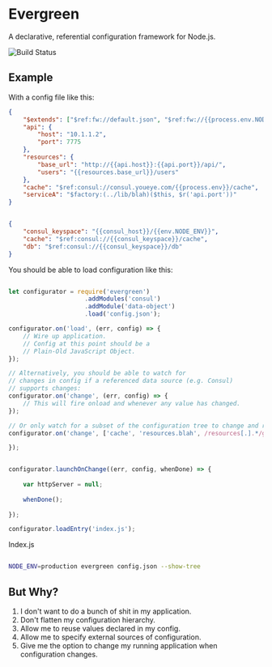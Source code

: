 # Evergreen

A declarative, referential configuration framework for Node.js.

![Build Status](https://circleci.com/gh/:owner/:repo.svg?style=shield&circle-token=:circle-token)

## Example

With a config file like this:

```json
{
	"$extends": ["$ref:fw://default.json", "$ref:fw://{{process.env.NODE_ENV}}.json"],
	"api": {
		"host": "10.1.1.2",
		"port": 7775
	},
	"resources": {
		"base_url": "http://{{api.host}}:{{api.port}}/api/",
		"users": "{{resources.base_url}}/users"
	},
	"cache": "$ref:consul://consul.youeye.com/{{process.env}}/cache",
	"serviceA": "$factory:(../lib/blah)($this, $r('api.port'))"
}


{
	"consul_keyspace": "{{consul_host}}/{{env.NODE_ENV}}",
	"cache": "$ref:consul://{{consul_keyspace}}/cache",
	"db": "$ref:consul://{{consul_keyspace}}/db"
}
```

You should be able to load configuration like this:

```javascript

let configurator = require('evergreen')
                     .addModules('consul')
                     .addModule('data-object')
                     .load('config.json');

configurator.on('load', (err, config) => {
	// Wire up application.
	// Config at this point should be a 
	// Plain-Old JavaScript Object.
});

// Alternatively, you should be able to watch for
// changes in config if a referenced data source (e.g. Consul)
// supports changes:
configurator.on('change', (err, config) => {
	// This will fire onload and whenever any value has changed.
});

// Or only watch for a subset of the configuration tree to change and react to that change.
configurator.on('change', ['cache', 'resources.blah', /resources[.].*/gi], (config) => {

});


configurator.launchOnChange((err, config, whenDone) => {
	
	var httpServer = null;
	
	whenDone();
	
});

configurator.loadEntry('index.js');

```

Index.js

```javascript


```


```bash
NODE_ENV=production evergreen config.json --show-tree
```

## But Why?

1. I don't want to do a bunch of shit in my application. 
2. Don't flatten my configuration hierarchy.
3. Allow me to reuse values declared in my config.
4. Allow me to specify external sources of configuration.
5. Give me the option to change my running application when configuration changes.